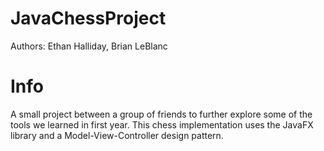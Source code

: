 # JavaChessProject
Authors: Ethan Halliday, Brian LeBlanc

# Info

A small project between a group of friends to further explore some of the tools we learned in first year. This chess implementation uses the JavaFX library and a Model-View-Controller design pattern.
